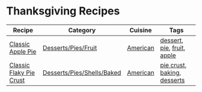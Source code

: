 # Thanksgiving Recipes

| Recipe | Category | Cuisine | Tags |
|--------|----------|---------|------|
| [Classic Apple Pie](../../recipes/Desserts/Pies/Fruit/Apple%20Pie.md) | [Desserts/Pies/Fruit](../../recipes/Desserts/Pies/Fruit/) | [American](../Cuisine/american.md) | [dessert](../Tags/dessert.md), [pie](../Tags/pie.md), [fruit](../Tags/fruit.md), [apple](../Tags/apple.md) |
| [Classic Flaky Pie Crust](../../recipes/Desserts/Pies/Shells/Baked/Classic%20Flaky%20Pie%20Crust.md) | [Desserts/Pies/Shells/Baked](../../recipes/Desserts/Pies/Shells/Baked/) | [American](../Cuisine/american.md) | [pie crust](../Tags/pie-crust.md), [baking](../Tags/baking.md), [desserts](../Tags/desserts.md) |
